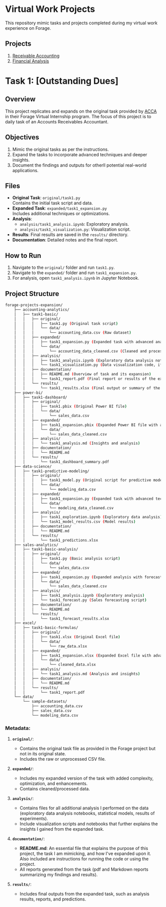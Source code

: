 # Virtual Work Projects
This repository mimic tasks and projects completed during my virtual work experience on Forage.

## Projects
1. [Receivable Accounting](Project1-Receivable-Accounting/)
2. [Financial Analysis](Project2-Financial-Analysis/)

# Task 1: [Outstanding Dues]

## Overview
This project replicates and expands on the original task provided by [ACCA]() in their Forage Virtual Internship program. The focus of this project is to daily task of an Accounts Receivables Accountant.

## Objectives
1. Mimic the original tasks as per the instructions.
2. Expand the tasks to incorporate advanced techniques and deeper insights.
3. Document the findings and outputs for otherll potential real-world applications.

## Files
- **Original Task**: `original/task1.py`  
  Contains the initial task script and data.  
- **Expanded Task**: `expanded/task1_expansion.py`  
  Includes additional techniques or optimizations.
- **Analysis**:  
  - `analysis/task1_analysis.ipynb`: Exploratory analysis.
  - `analysis/task1_visualization.py`: Visualization script.
- **Results**: Final results are saved in the `results/` directory.
- **Documentation**: Detailed notes and the final report.

## How to Run
1. Navigate to the `original/` folder and run `task1.py`.
2. Navigate to the `expanded/` folder and run `task1_expansion.py`.
3. For analysis, open `task1_analysis.ipynb` in Jupyter Notebook.

## Project Structure
```bash
forage-projects-expansion/
    ├── accounting-analytics/
    │   ├── task1-basic/
    │   │   ├── original/
    │   │   │   ├── task1.py (Original task script)
    │   │   │   └── data/
    │   │   │       └── accounting_data.csv (Raw dataset)
    │   │   ├── expanded/
    │   │   │   ├── task1_expansion.py (Expanded task with advanced analysis)
    │   │   │   └── data/
    │   │   │       └── accounting_data_cleaned.csv (Cleaned and processed data)
    │   │   ├── analysis/
    │   │   │   ├── task1_analysis.ipynb (Exploratory data analysis notebook)
    │   │   │   └── task1_visualization.py (Data visualization code, if applicable)
    │   │   ├── documentation/
    │   │   │   ├── README.md (Overview of task and its expansion)
    │   │   │   └── task1_report.pdf (Final report or results of the expanded task)
    │   │   └── results/
    │   │       └── task1_results.xlsx (Final output or summary of the expanded task)
    ├── power-bi/
    │   ├── task1-dashboard/
    │   │   ├── original/
    │   │   │   ├── task1.pbix (Original Power BI file)
    │   │   │   └── data/
    │   │   │       └── sales_data.csv
    │   │   ├── expanded/
    │   │   │   ├── task1_expansion.pbix (Expanded Power BI file with additional features)
    │   │   │   └── data/
    │   │   │       └── sales_data_cleaned.csv
    │   │   ├── analysis/
    │   │   │   └── task1_analysis.md (Insights and analysis)
    │   │   ├── documentation/
    │   │   │   └── README.md
    │   │   └── results/
    │   │       └── task1_dashboard_summary.pdf
    ├── data-science/
    │   ├── task1-predictive-modeling/
    │   │   ├── original/
    │   │   │   ├── task1_model.py (Original script for predictive modeling)
    │   │   │   └── data/
    │   │   │       └── modeling_data.csv
    │   │   ├── expanded/
    │   │   │   ├── task1_expansion.py (Expanded task with advanced techniques)
    │   │   │   └── data/
    │   │   │       └── modeling_data_cleaned.csv
    │   │   ├── analysis/
    │   │   │   ├── task1_exploration.ipynb (Exploratory data analysis)
    │   │   │   └── task1_model_results.csv (Model results)
    │   │   ├── documentation/
    │   │   │   └── README.md
    │   │   └── results/
    │   │       └── task1_predictions.xlsx
    ├── sales-analytics/
    │   ├── task1-basic-analysis/
    │   │   ├── original/
    │   │   │   ├── task1.py (Basic analysis script)
    │   │   │   └── data/
    │   │   │       └── sales_data.csv
    │   │   ├── expanded/
    │   │   │   ├── task1_expansion.py (Expanded analysis with forecasting)
    │   │   │   └── data/
    │   │   │       └── sales_data_cleaned.csv
    │   │   ├── analysis/
    │   │   │   ├── task1_analysis.ipynb (Exploratory analysis)
    │   │   │   └── task1_forecast.py (Sales forecasting script)
    │   │   ├── documentation/
    │   │   │   └── README.md
    │   │   └── results/
    │   │       └── task1_forecast_results.xlsx
    ├── excel/
    │   ├── task1-basic-formulas/
    │   │   ├── original/
    │   │   │   ├── task1.xlsx (Original Excel file)
    │   │   │   └── data/
    │   │   │       └── raw_data.xlsx
    │   │   ├── expanded/
    │   │   │   ├── task1_expansion.xlsx (Expanded Excel file with advanced functions)
    │   │   │   └── data/
    │   │   │       └── cleaned_data.xlsx
    │   │   ├── analysis/
    │   │   │   └── task1_analysis.md (Analysis and insights)
    │   │   ├── documentation/
    │   │   │   └── README.md
    │   │   └── results/
    │   │       └── task1_report.pdf
    └── data/
        └── sample-datasets/
            ├── accounting_data.csv
            ├── sales_data.csv
            └── modeling_data.csv
```

### Metadata:

1. **`original/`**: 
   - Contains the original task file as provided in the Forage project but not in its original state.
   - Includes the raw or unprocessed CSV file.

2. **`expanded/`**: 
   - Includes my expanded version of the task with added complexity, optimization, and enhancements.
   - Contains cleaned/processed data.

3. **`analysis/`**:
   - Contains files for all additional analysis I performed on the data (exploratory data analysis notebooks, statistical models, results of experiments).
   - Include visualization scripts and notebooks that further explains the insights I gained from the expanded task.

4. **`documentation/`**:
   - **README.md**: An essential file that explains the purpose of this project, the task I am mimicking, and how I've expanded upon it. Also included are instructions for running the code or using the project.
   - All reports generated from the task (pdf and Markdown reports summarizing my findings and results).

5. **`results/`**:
   - Includes final outputs from the expanded task, such as analysis results, reports, and predictions.